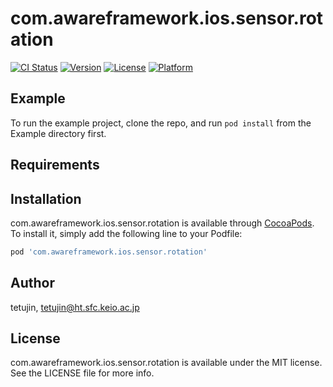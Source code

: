 # com.awareframework.ios.sensor.rotation

[![CI Status](https://img.shields.io/travis/tetujin/com.awareframework.ios.sensor.rotation.svg?style=flat)](https://travis-ci.org/tetujin/com.awareframework.ios.sensor.rotation)
[![Version](https://img.shields.io/cocoapods/v/com.awareframework.ios.sensor.rotation.svg?style=flat)](https://cocoapods.org/pods/com.awareframework.ios.sensor.rotation)
[![License](https://img.shields.io/cocoapods/l/com.awareframework.ios.sensor.rotation.svg?style=flat)](https://cocoapods.org/pods/com.awareframework.ios.sensor.rotation)
[![Platform](https://img.shields.io/cocoapods/p/com.awareframework.ios.sensor.rotation.svg?style=flat)](https://cocoapods.org/pods/com.awareframework.ios.sensor.rotation)

## Example

To run the example project, clone the repo, and run `pod install` from the Example directory first.

## Requirements

## Installation

com.awareframework.ios.sensor.rotation is available through [CocoaPods](https://cocoapods.org). To install
it, simply add the following line to your Podfile:

```ruby
pod 'com.awareframework.ios.sensor.rotation'
```

## Author

tetujin, tetujin@ht.sfc.keio.ac.jp

## License

com.awareframework.ios.sensor.rotation is available under the MIT license. See the LICENSE file for more info.
